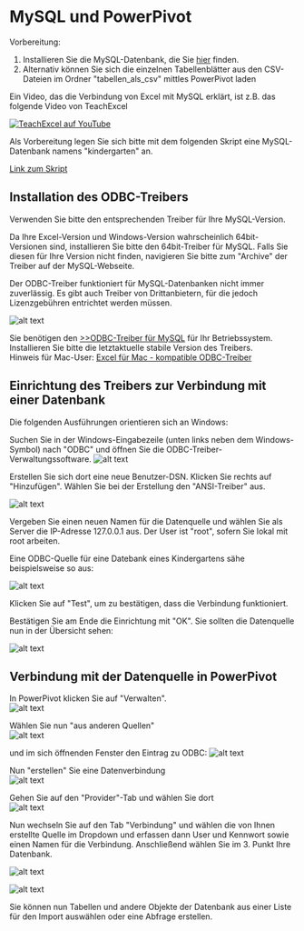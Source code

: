 # MySQL und PowerPivot

Vorbereitung:  

1) Installieren Sie die MySQL-Datenbank, die Sie [hier](2024-05-20%20kindergarten.sql) finden.  
2) Alternativ können Sie sich die einzelnen Tabellenblätter aus den CSV-Dateien im Ordner "tabellen_als_csv" mittles PowerPivot laden  

Ein Video, das die Verbindung von Excel mit MySQL erklärt, ist z.B. das folgende Video von TeachExcel
  
[![TeachExcel auf YouTube](https://img.youtube.com/vi/sZ2U_OzE3Qc/0.jpg)](https://youtu.be/sZ2U_OzE3Qc?si=k_XGh40rJi5one5D)

Als Vorbereitung legen Sie sich bitte mit dem folgenden Skript eine MySQL-Datenbank namens "kindergarten" an.  

[Link zum Skript](2024-05-20%20kindergarten.sql)

## Installation des ODBC-Treibers

Verwenden Sie bitte den entsprechenden Treiber für Ihre MySQL-Version.  

Da Ihre Excel-Version und Windows-Version wahrscheinlich  64bit-Versionen sind, installieren Sie bitte den 64bit-Treiber für MySQL. Falls Sie diesen für Ihre Version nicht finden, navigieren Sie bitte zum "Archive" der Treiber auf der MySQL-Webseite.  

Der ODBC-Treiber funktioniert für MySQL-Datenbanken nicht immer zuverlässig. Es gibt auch Treiber von Drittanbietern, für die jedoch Lizenzgebühren entrichtet werden müssen.  

![alt text](image-12.png)

Sie benötigen den [>>ODBC-Treiber für MySQL](https://dev.mysql.com/downloads/connector/odbc/) für Ihr Betriebssystem. Installieren Sie bitte die letztaktuelle stabile Version des Treibers.  
Hinweis für Mac-User: [Excel für Mac - kompatible ODBC-Treiber](https://support.microsoft.com/de-de/office/mit-excel-f%C3%BCr-mac-kompatible-odbc-treiber-9fa6bc7f-d19e-4f7f-9be4-92e85c77d712#:~:text=Wenn%20Sie%20Daten%20aus%20einer%20Datenbank%20nach%20Excel,f%C3%BCr%20Excel%202019%20und%20Microsoft%20365%20f%C3%BCr%20Mac.)

## Einrichtung des Treibers zur Verbindung mit einer Datenbank

Die folgenden Ausführungen orientieren sich an Windows:

Suchen Sie in der Windows-Eingabezeile (unten links neben dem Windows-Symbol) nach "ODBC" und öffnen Sie die ODBC-Treiber-Verwaltungssoftware.
![alt text](image.png)

Erstellen Sie sich dort eine neue Benutzer-DSN. Klicken Sie rechts auf "Hinzufügen". Wählen Sie bei der Erstellung den "ANSI-Treiber" aus.  

![alt text](image-1.png)

Vergeben Sie einen neuen Namen für die Datenquelle und wählen Sie als Server die IP-Adresse 127.0.0.1 aus. Der User ist "root", sofern Sie lokal mit root arbeiten.  

Eine ODBC-Quelle für eine Datebank eines Kindergartens sähe beispielsweise so aus:

![alt text](image-2.png)

Klicken Sie auf "Test", um zu bestätigen, dass die Verbindung funktioniert.  

Bestätigen Sie am Ende die Einrichtung mit "OK".
Sie sollten die Datenquelle nun in der Übersicht sehen:

![alt text](image-3.png)

## Verbindung mit der Datenquelle in PowerPivot

In PowerPivot klicken Sie auf "Verwalten".  
![alt text](image-4.png)

Wählen Sie nun "aus anderen Quellen"  
![alt text](image-5.png)

und im sich öffnenden Fenster den Eintrag zu ODBC:
![alt text](image-6.png)

Nun "erstellen" Sie eine Datenverbindung  
![alt text](image-7.png)

Gehen Sie auf den "Provider"-Tab und wählen Sie dort  
![alt text](image-8.png)

Nun wechseln Sie auf den Tab "Verbindung" und wählen die von Ihnen erstellte Quelle im Dropdown und erfassen dann User und Kennwort sowie einen Namen für die Verbindung. Anschließend wählen Sie im 3. Punkt Ihre Datenbank.

![alt text](image-9.png)

![alt text](image-10.png)

Sie können nun Tabellen und andere Objekte der Datenbank aus einer Liste für den Import auswählen oder eine Abfrage erstellen.  
